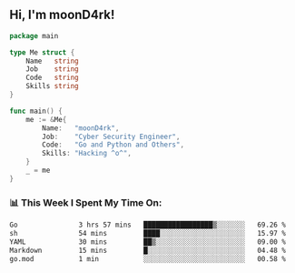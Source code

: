 <h2> Hi, I'm moonD4rk!</h2>

```go
package main

type Me struct {
	Name   string
	Job    string
	Code   string
	Skills string
}

func main() {
	me := &Me{
		Name:   "moonD4rk",
		Job:    "Cyber Security Engineer",
		Code:   "Go and Python and Others",
		Skills: "Hacking ^o^",
	}
	_ = me
}
```

<h3>📊 This Week I Spent My Time On:</h3>
<!-- <img align='right' src="https://github-readme-stats.vercel.app/api?username=moond4rk&show_icons=true&theme=radical", width="300" height="150"> -->

<!--START_SECTION:waka-->

```txt
Go               3 hrs 57 mins   █████████████████▒░░░░░░░   69.26 %
sh               54 mins         ████░░░░░░░░░░░░░░░░░░░░░   15.97 %
YAML             30 mins         ██▒░░░░░░░░░░░░░░░░░░░░░░   09.00 %
Markdown         15 mins         █░░░░░░░░░░░░░░░░░░░░░░░░   04.48 %
go.mod           1 min           ░░░░░░░░░░░░░░░░░░░░░░░░░   00.58 %
```

<!--END_SECTION:waka-->

